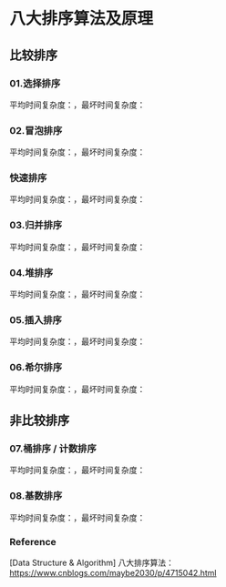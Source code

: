 # 八大排序算法及原理

## 比较排序

### 01.选择排序

平均时间复杂度：，最坏时间复杂度：

### 02.冒泡排序

平均时间复杂度：，最坏时间复杂度：

### 快速排序

平均时间复杂度：，最坏时间复杂度：

### 03.归并排序

平均时间复杂度：，最坏时间复杂度：

### 04.堆排序

平均时间复杂度：，最坏时间复杂度：

### 05.插入排序

平均时间复杂度：，最坏时间复杂度：

### 06.希尔排序

平均时间复杂度：，最坏时间复杂度：

## 非比较排序

### 07.桶排序 / 计数排序

平均时间复杂度：，最坏时间复杂度：

### 08.基数排序

平均时间复杂度：，最坏时间复杂度：

### Reference

[Data Structure & Algorithm] 八大排序算法：https://www.cnblogs.com/maybe2030/p/4715042.html
